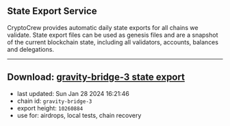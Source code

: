 ## State Export Service
CryptoCrew provides automatic daily state exports for all chains we validate. State export files can be used as genesis files and are a snapshot of the current blockchain state, including all validators, accounts, balances and delegations.

---
**Download: [gravity-bridge-3 state export](https://dl.ccvalidators.com/SERVICE/gravitybridge/gravity-bridge-3_export_10260884.json)**
---

- last updated: Sun Jan 28 2024 16:21:46
- chain id: `gravity-bridge-3`
- export height: `10260884`
- use for: airdrops, local tests, chain recovery
